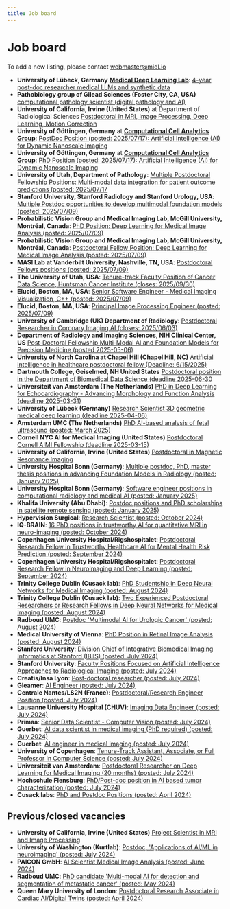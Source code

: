 ```yaml
---
title: Job board
---
```

# Job board

To add a new listing, please contact [webmaster@midl.io](mailto:webmaster@midl.io)

* **University of Lübeck, Germany** [**Medical Deep Learning Lab**](https://www.imi.uni-luebeck.de/en/research/medical-deep-learning-lab): [4-year post-doc researcher medical LLMs and synthetic data](https://www.b-ite.com/recruitingmanager/job-postings/share/RZofeh9qwEmT3KfikgUoZFRYBEQRcEVfQVaVDHxGfAt643VG3CS6dwYP0ufgnDUO)
* **Pathobiology group of Gilead Sciences (Foster City, CA, USA)** [computational pathology scientist (digital pathology and AI) ](https://gilead.yello.co/jobs/tprtu0ZWQ85gRSxt1gOOQw/job_boards/v42vD4vKxb3AkKvV93YsrQ)
* **University of California, Irvine (United States)** at Department of Radiological Sciences [Postdoctoral in MRI, Image Processing, Deep Learning, Motion Correction](https://radiology.uci.edu/postdoctoral-research-in-mri-image-processing-deep-learning-motion-correction/)
* **University of Göttingen, Germany** at [**Computational Cell Analytics Group**](https://user.informatik.uni-goettingen.de/~pape41/): [PostDoc Position (posted: 2025/07/17): Artificial Intelligence (AI) for Dynamic Nanoscale Imaging](https://www.uni-goettingen.de/de/699489.html)
* **University of Göttingen, Germany** at [**Computational Cell Analytics Group**](https://user.informatik.uni-goettingen.de/~pape41/): [PhD Position (posted: 2025/07/17): Artificial Intelligence (AI) for Dynamic Nanoscale Imaging](https://www.uni-goettingen.de/de/699491.html)
* **University of Utah, Department of Pathology**: [Multiple Postdoctoral Fellowship Positions: Multi-modal data integration for patient outcome predictions (posted: 2025/07/17](https://utah.peopleadmin.com/postings/184888) 
* **Stanford University, Stanford Radiology and Stanford Urology, USA**: [Multiple Postdoc opportunities to develop multimodal foundation models (posted: 2025/07/09)](/job/stanford_postdoc.html)
* **Probabilistic Vision Group and Medical Imaging Lab, McGill University, Montréal, Canada**: [PhD Position: Deep Learning for Medical Image Analysis (posted: 2025/07/09)](/job/Announcement_of_PhD_in_Medical_Image_Analysis_-_2025.pdf)
* **Probabilistic Vision Group and Medical Imaging Lab, McGill University, Montréal, Canada**: [Postdoctoral Fellow Position: Deep Learning for Medical Image Analysis (posted: 2025/07/09)](/job/Announcement_of_Postdoc_in_Medical_Image_Analysis_-_2025.pdf)
* **MASI Lab at Vanderbilt University, Nashville, TN, USA**: [Postdoctoral Fellows positions (posted: 2025/07/09)](https://www.vanderbilt.edu/postdoc/prospective-postdocs/current-opportunities/?id=798)
* **The University of Utah, USA**: [Tenure-track Faculty Position of Cancer Data Science, Huntsman Cancer Institute (closes: 2025/09/30)](https://utah.peopleadmin.com/postings/172824)
* **Elucid, Boston, MA, USA**: [Senior Software Engineer - Medical Imaging Visualization, C++ (posted: 2025/07/09)](https://elucid.applytojob.com/apply/iH2qhGq3LA/Senior-Software-Engineer-Medical-Imaging-Visualization-C)
* **Elucid, Boston, MA, USA**: [Principal Image Processing Engineer (posted: 2025/07/09)](https://elucid.applytojob.com/apply/gVjZhEO8Iq/Principal-Image-Processing-Engineer)
* **University of Cambridge (UK) Department of Radiology**: [Postdoctoral Researcher in Coronary Imaging AI (closes: 2025/06/03)](https://www.jobs.cam.ac.uk/job/51344/)
* **Department of Radiology and Imaging Sciences, NIH Clinical Center, US** [Post-Doctoral Fellowship Multi-Modal AI and Foundation Models for Precision Medicine (posted 2025-05-06)](/job/NIH_Medical_Image_Analysis_Postdoc_04_2025.pdf)
* **University of North Carolina at Chapel Hill (Chapel Hill, NC)** [Artificial intelligence in healthcare postdoctoral fellow (Deadline: 6/15/2025)](https://unc.peopleadmin.com/postings/290717)
* **Dartmouth College, Geiselmed, NH United States** [Postdoctoral position in the Department of Biomedical Data Science (deadline 2025-06-30](https://geiselmed.dartmouth.edu/bmds/2024/10/21/post-doctoral-scholar-in-biomedical-data-science-at-dartmouth-bhattacharya-lab/)
* **Universiteit van Amsterdam (The Netherlands)** [PhD in Deep Learning for Echocardiography - Advancing Morphology and Function Analysis (deadline 2025-03-31)](https://werkenbij.uva.nl/en/vacancies/phd-in-deep-learning-for-echocardiography-advancing-morphology-and-function-analysis-netherlands-13884)
* **University of Lübeck (Germany)** [Research Scientist 3D geometric medical deep learning (deadline 2025-04-06)](https://cloud.imi.uni-luebeck.de/s/6Q22NMwNFn5SX2f/download/Ausschreibung_Wissenschaftliche_rMitarbeiterIn_MHeinrich_2025_english_1page.pdf)
* **Amsterdam UMC (The Netherlands)** [PhD AI-based analysis of fetal ultrasound (posted: March 2025)](https://werkenbij.amsterdamumc.org/en/vacatures/research/phd-ai-based-analysis-of-fetal-ultrasound)
* **Cornell NYC AI for Medical Imaging (United States)** [Postdoctoral Cornell AIMI Fellowship (deadline 2025-03-15)](https://docs.google.com/document/d/19YxpRxMvKwB3hvJIoaVIO8dauBriORoItoR3vNY2KyE/edit?usp=sharing)
* **University of California, Irvine (United States)** [Postdoctoral in Magnetic Resonance Imaging](https://recruit.ap.uci.edu/JPF09489)
* **University Hospital Bonn (Germany)**: [Multiple postdoc, PhD, master thesis positions in advancing Foundation Models in Radiology (posted: January 2025)](https://ccibonn.ai/post/job-research/)
* **University Hospital Bonn (Germany)**: [Software engineer positions in computational radiology and medical AI (posted: January 2025)](https://ccibonn.ai/post/job-se/)
* **Khalifa University (Abu Dhabi)**: [Postdoc positions and PhD scholarships in satellite remote sensing (posted: January 2025)](/job/khalifa_university)
* **Hypervision Surgical**: [Research Scientist (posted: October 2024)](https://hypervisionsurgical.com/career/2024-04_research-scientist/)
* **IQ-BRAIN**: [16 PhD positions in trustworthy AI for quantitative MRI in neuro-imaging (posted: October 2024)](/job/Vacancies_IQ-BRAIN_online_leaflet.pdf)
* **Copenhagen University Hospital/Rigshospitalet**: [Postdoctoral Research Fellow in Trustworthy Healthcare AI for Mental Health Risk Prediction (posted: September 2024)](https://candidate.hr-manager.net/ApplicationInit.aspx?cid=342&ProjectId=258342&DepartmentId=17198&MediaId=5)
* **Copenhagen University Hospital/Rigshospitalet**: [Postdoctoral Research Fellow in NeuroImaging and Deep Learning (posted: September 2024)](https://candidate.hr-manager.net/ApplicationInit.aspx?cid=342&ProjectId=258140&DepartmentId=17198&MediaId=5)
* **Trinity College Dublin (Cusack lab)**: [PhD Studentship in Deep Neural Networks for Medical Imaging (posted: August 2024)](https://cusacklab-web.s3.amazonaws.com/TCD_FreezeMotion_Phd_2024.pdf)
* **Trinity College Dublin (Cusack lab)**: [Two Experienced Postdoctoral Researchers or Research Fellows in Deep Neural Networks for Medical Imaging (posted: August 2024)](https://cusacklab-web.s3.amazonaws.com/TCD_FreezeMotion_Postdoc_2024.pdf)
* **Radboud UMC**: [Postdoc 'Multimodal AI for Urologic Cancer' (posted: August 2024)](https://www.radboudumc.nl/en/vacancies/143282-postdoc-multimodal-ai-for-urologic-cancer)
* **Medical University of Vienna**: [PhD Position in Retinal Image Analysis (posted: August 2024)](/job/MedUniWien_Bogunovic_PhD2024.pdf)
* **Stanford University**: [Division Chief of Integrative Biomedical Imaging Informatics at Stanford (IBIIS) (posted: July 2024)](https://facultypositions.stanford.edu/en-us/job/494721/division-chief-of-integrative-biomedical-imaging-informatics-at-stanford-ibiis)
* **Stanford University**: [Faculty Positions Focused on Artificial Intelligence Approaches to Radiological Imaging (posted: July 2024)](https://facultypositions.stanford.edu/en-us/job/494720/open-faculty-positions-focused-on-artificial-intelligence-approaches-to-radiological-imaging)
* **Creatis/Insa Lyon**: [Post-doctoral researcher (posted: July 2024)](/job/post_doc_offer_PERSEVERE.pdf)
* **Gleamer**: [AI Engineer (posted: July 2024)](https://www.welcometothejungle.com/fr/companies/gleamer/jobs/ai-engineer_paris?q=aad3323eb145da232a39187aad4e5dad&o=c34afe7f-909f-4dd5-8429-ba60dad92afd)
* **Centrale Nantes/LS2N (France)**: [Postdoctoral/Research Engineer Position (posted: July 2024)](https://sims.ls2n.fr/wp-content/uploads/sites/100/2024/07/2024-07-LS2N-postdoc-cemmtaur.pdf)
* **Lausanne University Hospital (CHUV)**: [Imaging Data Engineer (posted: July 2024)](/job/job_ad_DataEngineer_MIDL.pdf)
* **Primaa**: [Senior Data Scientist - Computer Vision (posted: July 2024)](/job/Primaa_Senior_Datascientist_computer_vision.pdf)
* **Guerbet**: [AI data scientist in medical imaging (PhD required) (posted: July 2024)](/job/DataScientistGuerbet_eng.pdf)
* **Guerbet**: [AI engineer in medical imaging (posted: July 2024)](/job/DataEngineerGuerbet_eng.pdf)
* **University of Copenhagen**: [Tenure-Track Assistant, Associate, or Full Professor in Computer Science (posted: July 2024)](https://di.ku.dk/english/about/vacancies/tenure-track-assistant-associate-or-full-professor-in-computer-science/)
* **Universiteit van Amsterdam**: [Postdoctoral Researcher on Deep Learning for Medical Imaging (20 months) (posted: July 2024)](https://vacatures.uva.nl/UvA/job/Postdoctoral-Researcher-on-Deep-Learning-for-Medical-Imaging-%2820-months%29/798270202/)
* **Hochschule Flensburg**: [PhD/Post-doc position in AI based tumor characterization (posted: July 2024)](https://deepmicroscopy.org/phd-post-doc-position-in-ai-based-tumor-characterizationphd-post-doc-position-in-ai-assisted-tumor-characterization-3-years/)
* **Cusack labs**: [PhD and Postdoc Positions (posted: April 2024)](https://www.cusacklab.org/vacancies.html)


## Previous/closed vacancies

* **University of California, Irvine (United States)**  [Project Scientist in MRI and Image Processing](https://recruit.ap.uci.edu/JPF09490)
* **University of Washington (Kurtlab)**: [Postdoc, 'Applications of AI/ML in neuroimaging' (posted: July 2024)](/job/kurtlab)
* **PAICON GmbH**: [AI Scientist Medical Image Analysis (posted: June 2024)](https://join.com/companies/paicon/11657698-deep-learning-scientist-for-medical-imaging)
* **Radboud UMC**: [PhD candidate 'Multi-modal AI for detection and segmentation of metastatic cancer' (posted: May 2024)](https://www.radboudumc.nl/en/vacancies/143321-phd-candidate-multi-modal-ai-for-detection-and-segmentation-of-metastatic-cancer)
* **Queen Mary University of London**: [Postdoctoral Research Associate in Cardiac AI/Digital Twins (posted: April 2024)](https://www.jobs.ac.uk/job/DHA808/postdoctoral-research-associate-in-cardiac-ai-digital-twins)
